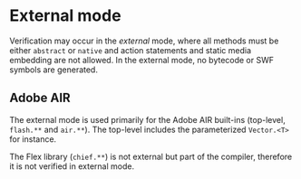 # External mode

Verification may occur in the *external* mode, where all methods must be either `abstract` or `native` and action statements and static media embedding are not allowed. In the external mode, no bytecode or SWF symbols are generated.

## Adobe AIR

The external mode is used primarily for the Adobe AIR built-ins (top-level, `flash.**` and `air.**`). The top-level includes the parameterized `Vector.<T>` for instance.

The Flex library (`chief.**`) is not external but part of the compiler, therefore it is not verified in external mode.